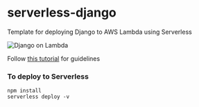 # serverless-django

Template for deploying Django to AWS Lambda using Serverless

![Django on Lambda](https://miro.medium.com/max/1400/1*tV3sNbd7AM5K73l6z6NARQ.jpeg)

Follow [this tutorial](https://medium.com/hoonio/deploy-serverless-django-to-aws-lambda-c695f825a6dc) for guidelines

### To deploy to Serverless

```
npm install
serverless deploy -v
```
